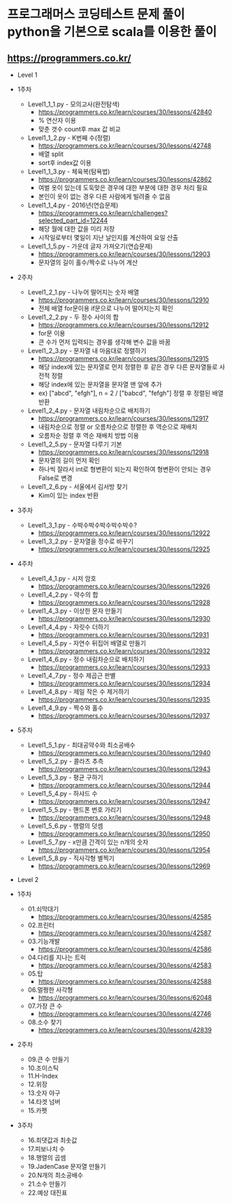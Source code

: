 # 프로그래머스 코딩테스트 문제 풀이 python을 기본으로 scala를 이용한 풀이
## https://programmers.co.kr/

* Level 1
* 1주차
    * Level1_1_1.py - 모의고사(완전탐색)
      * https://programmers.co.kr/learn/courses/30/lessons/42840
      * % 연산자 이용
      * 맞춘 갯수 count후 max 값 비교
    * Level1_1_2.py - K번째 수(정렬)
      * https://programmers.co.kr/learn/courses/30/lessons/42748
      * 배열 split
      * sort후 index값 이용
    * Level1_1_3.py - 체육복(탐욕법)
      * https://programmers.co.kr/learn/courses/30/lessons/42862
      * 여벌 옷이 있는데 도둑맞은 경우에 대한 부분에 대한 경우 처리 필요
      * 본인이 옷이 없는 경우 다른 사람에게 빌려줄 수 없음
    * Level1_1_4.py - 2016년(연습문제)
      * https://programmers.co.kr/learn/challenges?selected_part_id=12244
      * 해당 월에 대한 값을 미리 저장
      * 시작일로부터 몇일이 지난 날인지를 계산하여 요일 산출
    * Level1_1_5.py - 가운데 글자 가져오기(연습문제)
      * https://programmers.co.kr/learn/courses/30/lessons/12903
      * 문자열의 길이 홀수/짝수로 나누어 계산


* 2주차
    * Level1_2_1.py - 나누어 떨어지는 숫자 배열
      * https://programmers.co.kr/learn/courses/30/lessons/12910
      * 전체 배열 for문이용 if문으로 나누어 떨어지는지 확인
    * Level1_2_2.py - 두 정수 사이의 합
      * https://programmers.co.kr/learn/courses/30/lessons/12912
      * for문 이용
      * 큰 수가 먼저 입력되는 경우를 생각해 변수 값을 바꿈
    * Level1_2_3.py - 문자열 내 마음대로 정렬하기
      * https://programmers.co.kr/learn/courses/30/lessons/12915
      * 해당 index에 있는 문자열로 먼저 정렬한 후 같은 경우 다른 문자열들로 사전적 정렬
      * 해당 index에 있는 문자열을 문자열 맨 앞에 추가
      * ex) ["abcd", "efgh"], n = 2 / ["babcd", "fefgh"] 정렬 후 정렬된 배열 반환
    * Level1_2_4.py - 문자열 내림차순으로 배치하기
      * https://programmers.co.kr/learn/courses/30/lessons/12917
      * 내림차순으로 정렬 or 오름차순으로 정렬한 후 역순으로 재배치
      * 오름차순 정렬 후 역순 재배치 방법 이용
    * Level1_2_5.py - 문자열 다루기 기본
      * https://programmers.co.kr/learn/courses/30/lessons/12918
      * 문자열의 길이 먼저 확인
      * 하나씩 잘라서 int로 형변환이 되는지 확인하여 형변환이 안되는 경우 False로 변경
    * Level1_2_6.py - 서울에서 김서방 찾기
      * Kim이 있는 index 반환

* 3주차
    * Level1_3_1.py - 수박수박수박수박수박수?
      * https://programmers.co.kr/learn/courses/30/lessons/12922
    * Level1_3_2.py - 문자열을 정수로 바꾸기
      * https://programmers.co.kr/learn/courses/30/lessons/12925
 
 * 4주차
    * Level1_4_1.py - 시저 암호
      * https://programmers.co.kr/learn/courses/30/lessons/12926
    * Level1_4_2.py - 약수의 합
      * https://programmers.co.kr/learn/courses/30/lessons/12928
    * Level1_4_3.py - 이상한 문자 만들기
      * https://programmers.co.kr/learn/courses/30/lessons/12930
    * Level1_4_4.py - 자릿수 더하기
      * https://programmers.co.kr/learn/courses/30/lessons/12931
    * Level1_4_5.py - 자연수 뒤집어 배열로 만들기
      * https://programmers.co.kr/learn/courses/30/lessons/12932
    * Level1_4_6.py - 정수 내림차순으로 배치하기
      * https://programmers.co.kr/learn/courses/30/lessons/12933
    * Level1_4_7.py - 정수 제곱근 판별
      * https://programmers.co.kr/learn/courses/30/lessons/12934
    * Level1_4_8.py - 제일 작은 수 제거하기
      * https://programmers.co.kr/learn/courses/30/lessons/12935
    * Level1_4_9.py - 짝수와 홀수
      * https://programmers.co.kr/learn/courses/30/lessons/12937
 
 * 5주차
    * Level1_5_1.py - 최대공약수와 최소공배수
      * https://programmers.co.kr/learn/courses/30/lessons/12940
    * Level1_5_2.py - 콜라츠 추측
      * https://programmers.co.kr/learn/courses/30/lessons/12943
    * Level1_5_3.py - 평균 구하기
      * https://programmers.co.kr/learn/courses/30/lessons/12944
    * Level1_5_4.py - 하샤드 수
      * https://programmers.co.kr/learn/courses/30/lessons/12947
    * Level1_5_5.py - 핸드폰 번호 가리기
      * https://programmers.co.kr/learn/courses/30/lessons/12948
    * Level1_5_6.py - 행렬의 덧셈
      * https://programmers.co.kr/learn/courses/30/lessons/12950
    * Level1_5_7.py - x만큼 간격이 있는 n개의 숫자
      * https://programmers.co.kr/learn/courses/30/lessons/12954
    * Level1_5_8.py - 직사각형 별찍기
      * https://programmers.co.kr/learn/courses/30/lessons/12969


* Level 2
* 1주차
    * 01.쇠막대기
      * https://programmers.co.kr/learn/courses/30/lessons/42585
    * 02.프린터
      * https://programmers.co.kr/learn/courses/30/lessons/42587
    * 03.기능개발
      * https://programmers.co.kr/learn/courses/30/lessons/42586
    * 04.다리를 지나는 트럭
      * https://programmers.co.kr/learn/courses/30/lessons/42583
    * 05.탑
      * https://programmers.co.kr/learn/courses/30/lessons/42588
    * 06.멀쩡한 사각형
      * https://programmers.co.kr/learn/courses/30/lessons/62048
    * 07.가장 큰 수
      * https://programmers.co.kr/learn/courses/30/lessons/42746
    * 08.소수 찾기
      * https://programmers.co.kr/learn/courses/30/lessons/42839
* 2주차
    * 09.큰 수 만들기
    * 10.조이스틱
    * 11.H-Index
    * 12.위장
    * 13.숫자 야구
    * 14.타겟 넘버
    * 15.카펫
* 3주차
    * 16.최댓값과 최솟값
    * 17.피보나치 수
    * 18.행렬의 곱셈
    * 19.JadenCase 문자열 만들기
    * 20.N개의 최소공배수
    * 21.소수 만들기
    * 22.예상 대진표